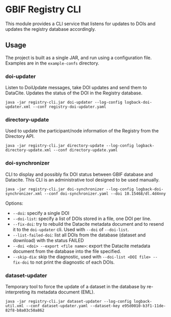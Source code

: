 # GBIF Registry CLI

This module provides a CLI service that listens for updates to DOIs and updates the registry database accordingly.

## Usage

The project is built as a single JAR, and run using a configuration file.  Examples are in the `example-confs` directory.


### doi-updater
Listen to DoiUpdate messages, take DOI updates and send them to DataCite. Updates the status of the DOI in the Registry database.


```shell
java -jar registry-cli.jar doi-updater --log-config logback-doi-updater.xml --conf registry-doi-updater.yaml
```

### directory-update
Used to update the participant/node information of the Registry from the Directory API.

```shell
java -jar registry-cli.jar directory-update --log-config logback-directory-update.xml --conf directory-update.yaml
```

### doi-synchronizer
CLI to display and possibly fix DOI status between GBIF database and Datacite. This CLI is an administrative tool designed to be used
manually.

```shell
java -jar registry-cli.jar doi-synchronizer --log-config logback-doi-synchronizer.xml --conf doi-synchronizer.yaml --doi 10.15468/dl.4d4nny
```

Options:

 * `--doi`: specify a single DOI
 * `--doi-list`: specify a list of DOIs stored in a file, one DOI per line.
 * `--fix-doi`: try to rebuild the Datacite metadata document and to resend it to the `doi-updater` cli. Used with `--doi`
 of `--doi-list`.
 * `--list-failed-doi`: list all DOIs from the database (dataset and download) with the status FAILED
 * `--doi <doi> --export <file name>`: export the Datacite metadata document from the database into the file specified.
 * `--skip-dia`: skip the diagnostic, used with `--doi-list <DOI file> --fix-doi` to not print the diagnostic of each DOIs.

### dataset-updater
Temporary tool to force the update of a dataset in the database by re-interpreting its metadata document (EML).

```shell
java -jar registry-cli.jar dataset-updater --log-config logback-util.xml --conf dataset-updater.yaml --dataset-key e95d0010-b3f1-11de-82f8-b8a03c50a862
```
